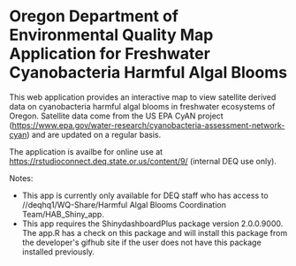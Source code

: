 # Oregon Department of Environmental Quality Map Application for Freshwater Cyanobacteria Harmful Algal Blooms

This web application provides an interactive map to view satellite derived data on cyanobacteria harmful algal blooms in freshwater ecosystems of Oregon.  Satellite data come from the US EPA CyAN project (https://www.epa.gov/water-research/cyanobacteria-assessment-network-cyan) and are updated on a regular basis.

The application is availbe for online use at https://rstudioconnect.deq.state.or.us/content/9/ (internal DEQ use only).

Notes:
* This app is currently only available for DEQ staff who has access to //deqhq1/WQ-Share/Harmful Algal Blooms Coordination Team/HAB_Shiny_app.
* This app requires the ShinydashboardPlus package version 2.0.0.9000. The app.R has a check on this package and will install this package from the developer's gifhub site if the user does not have this package installed previously.
